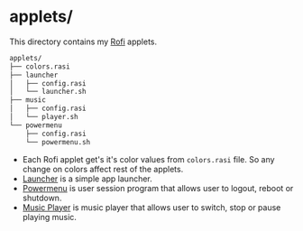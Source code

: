 # applets/
This directory contains my <a href="https://github.com/davatorium/rofi">Rofi</a> applets. 
```sh
applets/
├── colors.rasi
├── launcher
│   ├── config.rasi
│   └── launcher.sh
├── music
│   ├── config.rasi
│   └── player.sh
└── powermenu
    ├── config.rasi
    └── powermenu.sh
```
- Each Rofi applet get's it's color values from `colors.rasi` file. So any change on colors affect rest of the applets.
- <a href="launcher/launcher.sh">Launcher</a> is a simple app launcher.
- <a href="powermenu/powermenu.sh">Powermenu</a> is user session program that allows user to logout, reboot or shutdown.
- <a href="music/player.sh">Music Player</a> is music player that allows user to switch, stop or pause playing music.